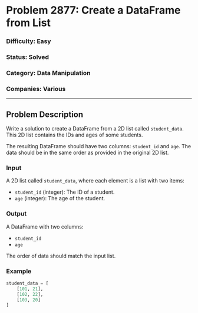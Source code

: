 # Problem 2877: Create a DataFrame from List

### Difficulty: Easy
### Status: Solved
### Category: Data Manipulation
### Companies: Various

---

## Problem Description

Write a solution to create a DataFrame from a 2D list called `student_data`. This 2D list contains the IDs and ages of some students.

The resulting DataFrame should have two columns: `student_id` and `age`. The data should be in the same order as provided in the original 2D list.

### Input

A 2D list called `student_data`, where each element is a list with two items:
- `student_id` (integer): The ID of a student.
- `age` (integer): The age of the student.

### Output

A DataFrame with two columns:
- `student_id`
- `age`

The order of data should match the input list.

### Example

```python
student_data = [
    [101, 21],
    [102, 22],
    [103, 20]
]


